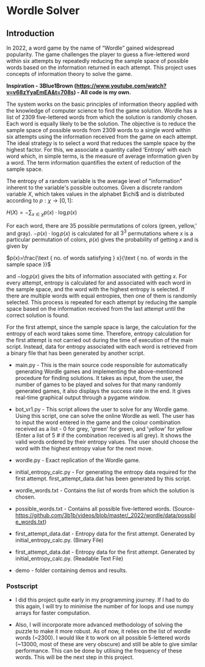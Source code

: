 # Wordle Solver
## Introduction
In 2022, a word game by the name of “Wordle” gained widespread popularity. The game challenges the player to guess a five-lettered word within six attempts by repeatedly reducing the sample space of possible words based on the information returned in each attempt. This project uses concepts of information theory to solve the game. 

<b>Inspiration - 3Blue1Brown (https://www.youtube.com/watch?v=v68zYyaEmEA&t=708s) - All code is my own.</b>

The system works on the basic principles of information theory applied with the knowledge of computer science to find the game solution. Wordle has a list of 2309 five-lettered words from which the solution is randomly chosen. Each word is equally likely to be the solution. The objective is to reduce the sample space of possible words from 2309 words to a single word within six attempts using the information received from the game on each attempt. The ideal strategy is to select a word that reduces the sample space by the highest factor. For this, we associate a quantity called ‘Entropy’ with each word which, in simple terms, is the measure of average information given by a word. The term information quantifies the extent of reduction of the sample space.

The entropy of a random variable is the average level of "information" inherent to the variable's possible outcomes. Given a discrete random variable $X$, which takes values in the alphabet $\chi\$ and is distributed according to $p: \chi \rightarrow[0,1]:$

$H(X)=-\sum_{x \in \chi} p(x) \cdot \log p(x)$

For each word, there are 35 possible permutations of colors (green, yellow,’ and gray). $-p(x) \cdot \log p(x)$ is calculated for all $3^3$ permutations where $x$ is a particular permutation of colors, $p(x)$ gives the probability of getting $x$ and is given by

$p(x)=\frac{\text { no. of words satisfying } x}{\text { no. of words in the sample space }}$

and $-\log p(x)$ gives the bits of information associated with getting $x$. For every attempt, entropy is calculated for and associated with each word in the sample space, and the word with the highest entropy is selected. If there are multiple words with equal entropies, then one of them is randomly selected. This process is repeated for each attempt by reducing the sample space based on the information received from the last attempt until the correct solution is found. 

For the first attempt, since the sample space is large, the calculation for the entropy of each word takes some time. Therefore, entropy calculation for the first attempt is not carried out during the time of execution of the main script. Instead, data for entropy associated with each word is retrieved from a binary file that has been generated by another script.

- main.py - This is the main source code responsible for automatically generating Wordle games and implementing the above-mentioned procedure for finding solutions. It takes as input, from the user, the number of games to be played and solves for that many randomly generated games, it also displays the success rate in the end. It gives real-time graphical output through a pygame window.
                  
- bot_vr1.py - This script allows the user to solve for any Wordle game. Using this script, one can solve the online Wordle as well. The user has to input the word entered in the game and the colour combination received as a list - 0 for grey, 'green' for green, and 'yellow' for yellow (Enter a list of 5 # if the combination received is all grey). It shows the valid words ordered by their entropy values. The user should choose the word with the highest entropy value for the next move.

- wordle.py - Exact replication of the Wordle game. 

- initial_entropy_calc.py - For generating the entropy data required for the first attempt. first_attempt_data.dat has been generated by this script.

- wordle_words.txt - Contains the list of words from which the solution is chosen.

- possible_words.txt - Contains all possible five-lettered words. (Source- https://github.com/3b1b/videos/blob/master/_2022/wordle/data/possible_words.txt)

- first_attempt_data.dat - Entropy data for the first attempt. Generated by initial_entropy_calc.py. (Binary File)
  
- first_attempt_data.dat - Entropy data for the first attempt. Generated by initial_entropy_calc.py. (Readable Text File)

- demo - folder containing demos and results.

### Postscript 
- I did this project quite early in my programming journey. If I had to do this again, I will try to minimise the number of for loops and use numpy arrays for faster computation. 

- Also, I will incorporate more advanced methodology of solving the puzzle to make it more robust. As of now, it relies on the list of wordle words (~2300). I would like it to work on all possible 5-lettered words (~13000, most of these are very obscure) and still be able to give similar performance. This can be done by utilising the frequency of these words. This will be the next step in this project. 
    
    


